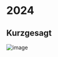 # 2024

## Kurzgesagt


![image](~@image/2024/oracleCloud/4.png)
<!-- ![Kurzgesagt](~@image/2024/kurzgesagt2.jpg)
![Kurzgesagt](~@image/2024/kurzgesagt.jpg) -->